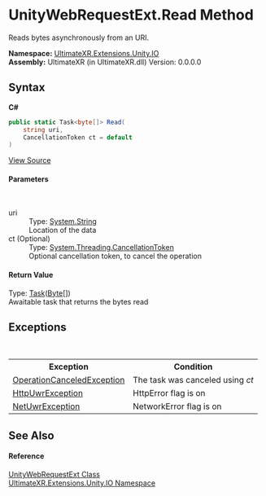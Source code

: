 # UnityWebRequestExt.Read Method 
 

Reads bytes asynchronously from an URI.

**Namespace:**&nbsp;<a href="N_UltimateXR_Extensions_Unity_IO">UltimateXR.Extensions.Unity.IO</a><br />**Assembly:**&nbsp;UltimateXR (in UltimateXR.dll) Version: 0.0.0.0

## Syntax

**C#**<br />
``` C#
public static Task<byte[]> Read(
	string uri,
	CancellationToken ct = default
)
```

<a href="UltimateXR/Scripts/Extensions/Unity/IO/UnityWebRequestExt.cs" rel="noopener noreferrer" title="View the source code">View Source</a><br />

#### Parameters
&nbsp;<dl><dt>uri</dt><dd>Type: <a href="https://docs.microsoft.com/dotnet/api/system.string" target="_blank" rel="noopener noreferrer">System.String</a><br />Location of the data</dd><dt>ct (Optional)</dt><dd>Type: <a href="https://docs.microsoft.com/dotnet/api/system.threading.cancellationtoken" target="_blank" rel="noopener noreferrer">System.Threading.CancellationToken</a><br />Optional cancellation token, to cancel the operation</dd></dl>

#### Return Value
Type: <a href="https://docs.microsoft.com/dotnet/api/system.threading.tasks.task-1" target="_blank" rel="noopener noreferrer">Task</a>(<a href="https://docs.microsoft.com/dotnet/api/system.byte" target="_blank" rel="noopener noreferrer">Byte</a>[])<br />Awaitable task that returns the bytes read

## Exceptions
&nbsp;<table><tr><th>Exception</th><th>Condition</th></tr><tr><td><a href="https://docs.microsoft.com/dotnet/api/system.operationcanceledexception" target="_blank" rel="noopener noreferrer">OperationCanceledException</a></td><td>The task was canceled using *ct*</td></tr><tr><td><a href="T_UltimateXR_Exceptions_HttpUwrException">HttpUwrException</a></td><td>HttpError flag is on</td></tr><tr><td><a href="T_UltimateXR_Exceptions_NetUwrException">NetUwrException</a></td><td>NetworkError flag is on</td></tr></table>

## See Also


#### Reference
<a href="T_UltimateXR_Extensions_Unity_IO_UnityWebRequestExt">UnityWebRequestExt Class</a><br /><a href="N_UltimateXR_Extensions_Unity_IO">UltimateXR.Extensions.Unity.IO Namespace</a><br />